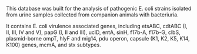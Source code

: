 This database was built for the analysis of pathogenic E. coli strains isolated from urine samples collected from companion animals with bacteriuria.

It contains E. coli virulence associated genes, including etsABC, cdtABC (I, II, III, IV and V), papG (I, II and III), uclD, entA, sinH, f17b-A, f17b-G, clbS, plasmid-borne ompT, hlyF and mig14, pdu operon, capsule (K1, K2, K5, K14, K100) genes, mcmA, and stx subtypes.
